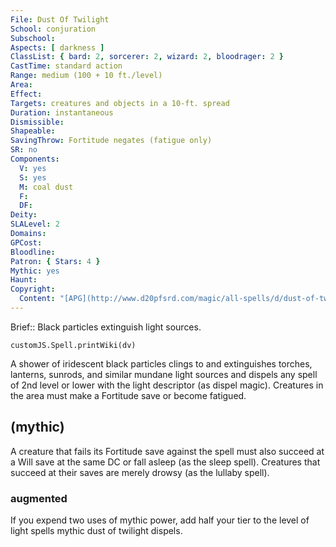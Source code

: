 ```yaml
---
File: Dust Of Twilight
School: conjuration
Subschool: 
Aspects: [ darkness ]
ClassList: { bard: 2, sorcerer: 2, wizard: 2, bloodrager: 2 }
CastTime: standard action
Range: medium (100 + 10 ft./level)
Area: 
Effect: 
Targets: creatures and objects in a 10-ft. spread
Duration: instantaneous
Dismissible: 
Shapeable: 
SavingThrow: Fortitude negates (fatigue only)
SR: no
Components:
  V: yes
  S: yes
  M: coal dust
  F: 
  DF: 
Deity: 
SLALevel: 2
Domains: 
GPCost: 
Bloodline: 
Patron: { Stars: 4 }
Mythic: yes
Haunt: 
Copyright:
  Content: "[APG](http://www.d20pfsrd.com/magic/all-spells/d/dust-of-twilight)"
---
```

Brief:: Black particles extinguish light sources.

```dataviewjs
customJS.Spell.printWiki(dv)
```

A shower of iridescent black particles clings to and extinguishes torches, lanterns, sunrods, and similar mundane light sources and dispels any spell of 2nd level or lower with the light descriptor (as dispel magic). Creatures in the area must make a Fortitude save or become fatigued.


## (mythic)

A creature that fails its Fortitude save against the spell must also succeed at a Will save at the same DC or fall asleep (as the sleep spell). Creatures that succeed at their saves are merely drowsy (as the lullaby spell).


### augmented

If you expend two uses of mythic power, add half your tier to the level of light spells mythic dust of twilight dispels.
